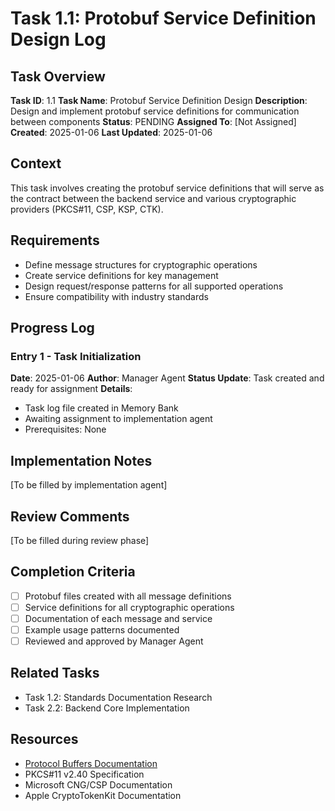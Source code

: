 # Task 1.1: Protobuf Service Definition Design Log

## Task Overview
**Task ID**: 1.1
**Task Name**: Protobuf Service Definition Design
**Description**: Design and implement protobuf service definitions for communication between components
**Status**: PENDING
**Assigned To**: [Not Assigned]
**Created**: 2025-01-06
**Last Updated**: 2025-01-06

## Context
This task involves creating the protobuf service definitions that will serve as the contract between the backend service and various cryptographic providers (PKCS#11, CSP, KSP, CTK).

## Requirements
- Define message structures for cryptographic operations
- Create service definitions for key management
- Design request/response patterns for all supported operations
- Ensure compatibility with industry standards

## Progress Log

### Entry 1 - Task Initialization
**Date**: 2025-01-06
**Author**: Manager Agent
**Status Update**: Task created and ready for assignment
**Details**: 
- Task log file created in Memory Bank
- Awaiting assignment to implementation agent
- Prerequisites: None

## Implementation Notes
[To be filled by implementation agent]

## Review Comments
[To be filled during review phase]

## Completion Criteria
- [ ] Protobuf files created with all message definitions
- [ ] Service definitions for all cryptographic operations
- [ ] Documentation of each message and service
- [ ] Example usage patterns documented
- [ ] Reviewed and approved by Manager Agent

## Related Tasks
- Task 1.2: Standards Documentation Research
- Task 2.2: Backend Core Implementation

## Resources
- [Protocol Buffers Documentation](https://developers.google.com/protocol-buffers)
- PKCS#11 v2.40 Specification
- Microsoft CNG/CSP Documentation
- Apple CryptoTokenKit Documentation
